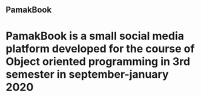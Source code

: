 ## PamakBook

# PamakBook is a small social media platform developed for the course of Object oriented programming in 3rd semester in september-january 2020
